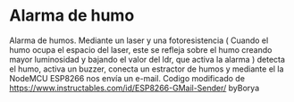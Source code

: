 # Alarma de humo
Alarma de humos. Mediante un laser y una fotoresistencia ( Cuando el humo ocupa el espacio del laser, este se refleja sobre el humo creando mayor luminosidad y bajando el valor del ldr, que activa la alarma ) detecta el humo, activa un buzzer, conecta un estractor de humos y mediante el la NodeMCU ESP8266 nos envía un e-mail.
Codigo modificado de https://www.instructables.com/id/ESP8266-GMail-Sender/ byBorya
